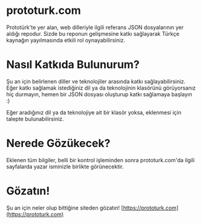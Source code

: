 # prototurk.com
Prototürk'te yer alan, web dilleriyle ilgili referans JSON dosyalarının yer aldığı repodur. Sizde bu reponun gelişmesine katkı sağlayarak Türkçe kaynağın yayılmasında etkili rol oynayabilirsiniz.

# Nasıl Katkıda Bulunurum?
Şu an için belirlenen diller ve teknolojiler arasında katkı sağlayabilirsiniz. Eğer katkı sağlamak istediğiniz dil ya da teknolojinin klasörünü görüyorsanız hiç durmayın, hemen bir JSON dosyası oluşturup katkı sağlamaya başlayın :)

Eğer aradığınız dil ya da teknolojiye ait bir klasör yoksa, eklenmesi için talepte bulunabilirsiniz.

# Nerede Gözükecek?
Eklenen tüm bilgiler, belli bir kontrol işleminden sonra prototurk.com'da ilgili sayfalarda yazar isminizle birlikte görünecektir.

# Gözatın!
Şu an için neler olup bittiğine siteden gözatın!
[https://prototurk.com](https://prototurk.com)
